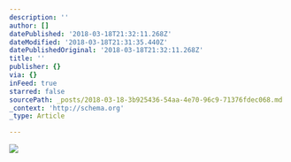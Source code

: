 ```yaml
---
description: ''
author: []
datePublished: '2018-03-18T21:32:11.268Z'
dateModified: '2018-03-18T21:31:35.440Z'
datePublishedOriginal: '2018-03-18T21:32:11.268Z'
title: ''
publisher: {}
via: {}
inFeed: true
starred: false
sourcePath: _posts/2018-03-18-3b925436-54aa-4e70-96c9-71376fdec068.md
_context: 'http://schema.org'
_type: Article

---
```

![](https://the-grid-user-content.s3-us-west-2.amazonaws.com/956abb96-ad6b-4df9-90c6-9915fa3df70b.png)